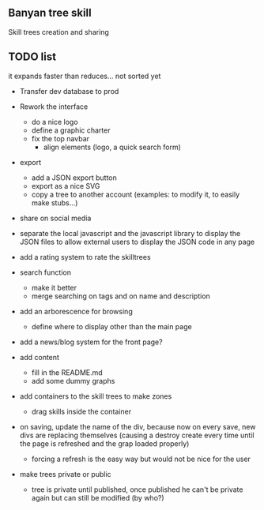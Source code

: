 Banyan tree skill
-----------------

Skill trees creation and sharing


TODO list
--
it expands faster than reduces...
not sorted yet

- Transfer dev database to prod

- Rework the interface
	- do a nice logo
	- define a graphic charter
	- fix the top navbar
		- align elements (logo, a quick search form)

- export
	- add a JSON export button
	- export as a nice SVG
	- copy a tree to another account (examples: to modify it, to easily make stubs...)
	
- share on social media
	
- separate the local javascript and the javascript library to display the JSON files to allow external users to display the JSON code in any page

- add a rating system to rate the skilltrees

- search function
	- make it better
	- merge searching on tags and on name and description
	
- add an arborescence for browsing
	- define where to display other than the main page
	
- add a news/blog system for the front page?

- add content
	- fill in the README.md
	- add some dummy graphs

- add containers to the skill trees to make zones
	- drag skills inside the container
	
- on saving, update the name of the div, because now on every save, new divs are replacing themselves (causing a destroy create every time until the page is refreshed and the grap loaded properly)
	- forcing a refresh is the easy way but would not be nice for the user
	
- make trees private or public
	- tree is private until published, once published he can't be private again but can still be modified (by who?)


